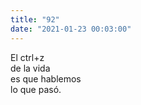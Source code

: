 ```yaml
---
title: "92"
date: "2021-01-23 00:03:00"
---
```


El ctrl+z\
de la vida\
es que hablemos\
lo que pasó.